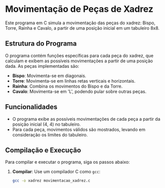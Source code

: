 # Movimentação de Peças de Xadrez

Este programa em C simula a movimentação das peças do xadrez: Bispo, Torre, Rainha e Cavalo, a partir de uma posição inicial em um tabuleiro 8x8.

## Estrutura do Programa

O programa contém funções específicas para cada peça do xadrez, que calculam e exibem as possíveis movimentações a partir de uma posição dada. As peças implementadas são:

- **Bispo**: Movimenta-se em diagonais.
- **Torre**: Movimenta-se em linhas retas verticais e horizontais.
- **Rainha**: Combina os movimentos do Bispo e da Torre.
- **Cavalo**: Movimenta-se em 'L', podendo pular sobre outras peças.

## Funcionalidades

- O programa exibe as possíveis movimentações de cada peça a partir da posição inicial (4, 4) no tabuleiro.
- Para cada peça, movimentos válidos são mostrados, levando em consideração os limites do tabuleiro.

## Compilação e Execução

Para compilar e executar o programa, siga os passos abaixo:

1. **Compilar**: Use um compilador C como `gcc`:
   ```bash
   gcc -o xadrez movimentacao_xadrez.c
